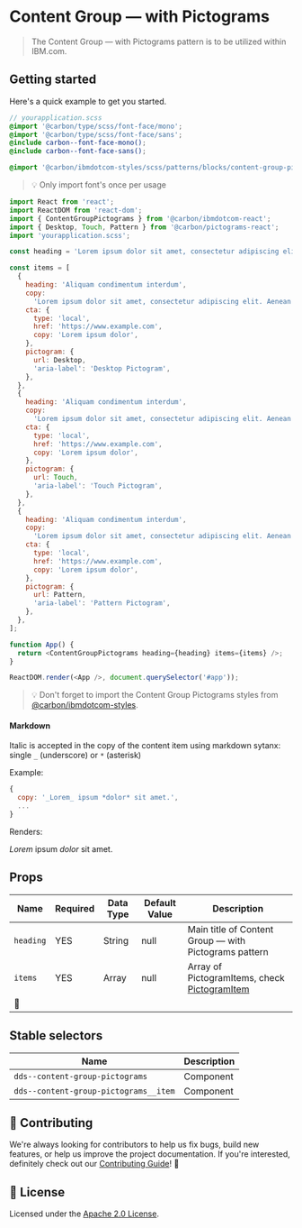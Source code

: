 # Content Group — with Pictograms

> The Content Group — with Pictograms pattern is to be utilized within IBM.com.

## Getting started

Here's a quick example to get you started.

```scss
// yourapplication.scss
@import '@carbon/type/scss/font-face/mono';
@import '@carbon/type/scss/font-face/sans';
@include carbon--font-face-mono();
@include carbon--font-face-sans();

@import '@carbon/ibmdotcom-styles/scss/patterns/blocks/content-group-pictograms/index';
```

> 💡 Only import font's once per usage

```javascript
import React from 'react';
import ReactDOM from 'react-dom';
import { ContentGroupPictograms } from '@carbon/ibmdotcom-react';
import { Desktop, Touch, Pattern } from '@carbon/pictograms-react';
import 'yourapplication.scss';

const heading = 'Lorem ipsum dolor sit amet, consectetur adipiscing elit.';

const items = [
  {
    heading: 'Aliquam condimentum interdum',
    copy:
      'Lorem ipsum dolor sit amet, consectetur adipiscing elit. Aenean et ultricies est. Mauris iaculis eget dolor nec hendrerit. Phasellus at elit sollicitudin, sodales nulla quis, consequat libero.',
    cta: {
      type: 'local',
      href: 'https://www.example.com',
      copy: 'Lorem ipsum dolor',
    },
    pictogram: {
      url: Desktop,
      'aria-label': 'Desktop Pictogram',
    },
  },
  {
    heading: 'Aliquam condimentum interdum',
    copy:
      'Lorem ipsum dolor sit amet, consectetur adipiscing elit. Aenean et ultricies est. Mauris iaculis eget dolor nec hendrerit. Phasellus at elit sollicitudin, sodales nulla quis, consequat libero.',
    cta: {
      type: 'local',
      href: 'https://www.example.com',
      copy: 'Lorem ipsum dolor',
    },
    pictogram: {
      url: Touch,
      'aria-label': 'Touch Pictogram',
    },
  },
  {
    heading: 'Aliquam condimentum interdum',
    copy:
      'Lorem ipsum dolor sit amet, consectetur adipiscing elit. Aenean et ultricies est. Mauris iaculis eget dolor nec hendrerit. Phasellus at elit sollicitudin, sodales nulla quis, consequat libero.',
    cta: {
      type: 'local',
      href: 'https://www.example.com',
      copy: 'Lorem ipsum dolor',
    },
    pictogram: {
      url: Pattern,
      'aria-label': 'Pattern Pictogram',
    },
  },
];

function App() {
  return <ContentGroupPictograms heading={heading} items={items} />;
}

ReactDOM.render(<App />, document.querySelector('#app'));
```

> 💡 Don't forget to import the Content Group Pictograms styles from
> [@carbon/ibmdotcom-styles](https://github.com/carbon-design-system/ibm-dotcom-library/blob/master/packages/styles).

#### Markdown

Italic is accepted in the copy of the content item using markdown sytanx: single
`_` (underscore) or `*` (asterisk)

Example:

```javascript
{
  copy: '_Lorem_ ipsum *dolor* sit amet.',
  ...
}
```

Renders:

_Lorem_ ipsum _dolor_ sit amet.

## Props

| Name      | Required | Data Type | Default Value | Description                                                                                                                                                                             |
| --------- | -------- | --------- | ------------- | --------------------------------------------------------------------------------------------------------------------------------------------------------------------------------------- |
| `heading` | YES      | String    | null          | Main title of Content Group — with Pictograms pattern                                                                                                                                   |
| `items`   | YES      | Array     | null          | Array of PictogramItems, check [PictogramItem](https://github.com/carbon-design-system/ibm-dotcom-library/blob/master/packages/react/src/patterns/sub-patterns/PictogramItem/README.md) |
| 👀        |

## Stable selectors

| Name                                  | Description |
| ------------------------------------- | ----------- |
| `dds--content-group-pictograms`       | Component   |
| `dds--content-group-pictograms__item` | Component   |

## 🙌 Contributing

We're always looking for contributors to help us fix bugs, build new features,
or help us improve the project documentation. If you're interested, definitely
check out our
[Contributing Guide](https://github.com/carbon-design-system/ibm-dotcom-library/blob/master/.github/CONTRIBUTING.md)!
👀

## 📝 License

Licensed under the
[Apache 2.0 License](https://github.com/carbon-design-system/ibm-dotcom-library/blob/master/LICENSE).

